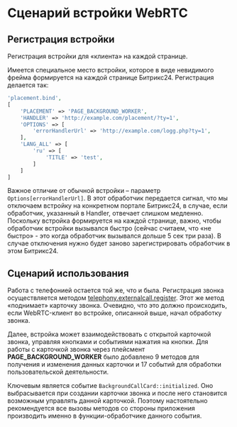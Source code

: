 # Сценарий встройки WebRTC

## Регистрация встройки

Регистрация встройки для «клиента» на каждой странице.

Имеется специальное место встройки, которое в виде невидимого фрейма формируется на каждой странице Битрикс24. Регистрация делается так:

```php
'placement.bind',
[
    'PLACEMENT' => 'PAGE_BACKGROUND_WORKER',
    'HANDLER' => 'http://example.com/placement/?ty=1',
    'OPTIONS' => [
        'errorHandlerUrl' => 'http://example.com/logg.php?ty=1',
    ],
    'LANG_ALL' => [
        'ru' => [
            'TITLE' => 'test',
        ]
    ]
]
```

Важное отличие от обычной встройки – параметр `Options[errorHandlerUrl]`. В этот обработчик передается сигнал, что мы отключаем встройку на конкретном портале Битрикс24, в случае, если обработчик, указанный в Handler, отвечает слишком медленно. Поскольку встройка формируется на каждой странице, важно, чтобы обработчик встройки вызывался быстро (сейчас считаем, что «не быстро» - это когда обработчик вызывался дольше 5 сек три раза). В случае отключения нужно будет заново зарегистрировать обработчик в этом Битрикс24.

## Сценарий использования

Работа с телефонией остается той же, что и была. Регистрация звонка осуществляется методом [telephony.externalcall.register](../../../telephony/). Этот же метод «поднимает» карточку звонка. Очевидно, что это должно происходить, если WebRTC-клиент во встройке, описанной выше, начал обработку звонка.

Далее, встройка может взаимодействовать с открытой карточкой звонка, управляя кнопками и событиями нажатия на кнопки. Для работы с карточкой звонка через плейсмент **PAGE_BACKGROUND_WORKER** было добавлено 9 методов для получения и изменения данных карточки и 17 событий для обработки пользовательской деятельности.

Ключевым является событие `BackgroundCallCard::initialized`. Оно выбрасывается при создании карточки звонка и после него становится возможным управлять данной карточкой. Поэтому настоятельно рекомендуется все вызовы методов со стороны приложения производить именно в функции-обработчике данного события.
